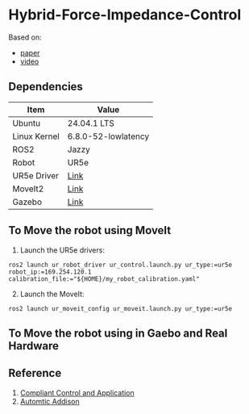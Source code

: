 # Hybrid-Force-Impedance-Control

Based on:
- [paper](https://doi.org/10.1109/LRA.2023.3270036)
- [video](https://www.youtube.com/watch?v=rm8Irnc8v2M)

## Dependencies
| Item           | Value                                                                    |
|----------------|--------------------------------------------------------------------------|
| Ubuntu         | 24.04.1 LTS                                                              |
| Linux Kernel   | 6.8.0-52-lowlatency                                                      |
| ROS2           | Jazzy                                                                    |
| Robot          | UR5e                                                                     |
| UR5e Driver    | [Link](https://github.com/UniversalRobots/Universal_Robots_ROS2_Driver)  |
| MoveIt2        | [Link](https://moveit.ai/install-moveit2/binary/)                        |
| Gazebo         | [Link](https://gazebosim.org/docs/latest/ros_installation/)              |


## To Move the robot using MoveIt

1. Launch the UR5e drivers:

`ros2 launch ur_robot_driver ur_control.launch.py ur_type:=ur5e robot_ip:=169.254.120.1 calibration_file:="${HOME}/my_robot_calibration.yaml"`

2. Launch the MoveIt:

`ros2 launch ur_moveit_config ur_moveit.launch.py ur_type:=ur5e`


## To Move the robot using in Gaebo and Real Hardware


## Reference

1. [Compliant Control and Application](https://github.com/MingshanHe/Compliant-Control-and-Application)
2. [Automtic Addison](https://automaticaddison.com/how-to-simulate-a-robotic-arm-in-gazebo-ros-2-jazzy/)
